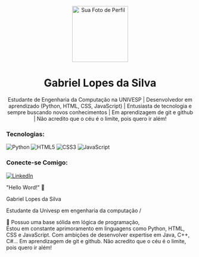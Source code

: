<p align="center">
  <img src="./NOME_DA_SUA_FOTO.EXTENSAO" width="150" height="150" alt="Sua Foto de Perfil">
</p>
<h1 align="center">Gabriel Lopes da Silva</h1>
<p align="center">Estudante de Engenharia da Computação na UNIVESP | Desenvolvedor em aprendizado (Python, HTML, CSS, JavaScript) | Entusiasta de tecnologia e sempre buscando novos conhecimentos | Em aprendizagem de git e github |
Não acredito que o céu é o limite, pois quero ir além!</p>


### Tecnologias:
<p align="left">
  <img src="https://img.shields.io/badge/Python-3776AB?style=for-the-badge&logo=python&logoColor=white" alt="Python">
  <img src="https://img.shields.io/badge/HTML5-E34F26?style=for-the-badge&logo=html5&logoColor=white" alt="HTML5">
  <img src="https://img.shields.io/badge/CSS3-1572B6?style=for-the-badge&logo=css3&logoColor=white" alt="CSS3">
  <img src="https://img.shields.io/badge/JavaScript-F7DF1E?style=for-the-badge&logo=javascript&logoColor=black" alt="JavaScript">
  </p>

### Conecte-se Comigo:
<p align="left">
  <a href="https://www.linkedin.com/in/gabriel-lopes-da-silva-ba85b328a/"><img src="https://img.shields.io/badge/LinkedIn-0077B5?style=for-the-badge&logo=linkedin&logoColor=white" alt="LinkedIn"></a>
  </p>

  "Hello Word!" 👋

Gabriel Lopes da Silva
    
Estudante da Univesp em engenharia da computação /

🚀 Possuo uma base sólida em lógica de programação,  
Estou em constante aprimoramento em linguagens como Python, HTML, CSS e JavaScript.
Com ambições de desenvolver expertise em Java, C++, C#...
Em aprendizagem de git e github.
Não acredito que o céu é o limite, pois quero ir além!
